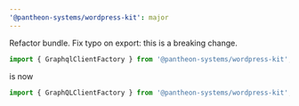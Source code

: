 ```yaml
---
'@pantheon-systems/wordpress-kit': major
---
```


Refactor bundle. Fix typo on export: this is a breaking change. 

```js
import { GraphqlClientFactory } from '@pantheon-systems/wordpress-kit';
```
is now
```js
import { GraphQLClientFactory } from '@pantheon-systems/wordpress-kit';
```
